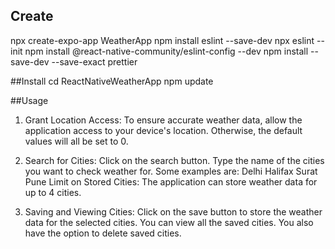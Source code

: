 ## Create
npx create-expo-app WeatherApp
npm install eslint --save-dev
npx eslint --init
npm install @react-native-community/eslint-config --dev
npm install --save-dev --save-exact prettier

##Install
cd ReactNativeWeatherApp
npm update

##Usage
1) Grant Location Access:
   To ensure accurate weather data, allow the application access to your device's location. Otherwise, the default values will all be set to 0.

3) Search for Cities:
   Click on the search button.
   Type the name of the cities you want to check weather for. Some examples are:
   Delhi
   Halifax
   Surat
   Pune
   Limit on Stored Cities: The application can store weather data for up to 4 cities.

4) Saving and Viewing Cities:
  Click on the save button to store the weather data for the selected cities.
  You can view all the saved cities.
  You also have the option to delete saved cities.
